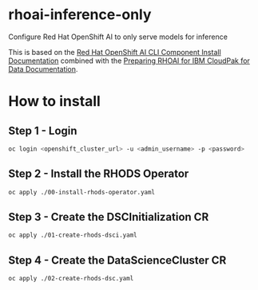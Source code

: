 # rhoai-inference-only

Configure Red Hat OpenShift AI to only serve models for inference

This is based on the [Red Hat OpenShift AI CLI Component Install Documentation](https://docs.redhat.com/en/documentation/red_hat_openshift_ai_self-managed/2.15/html/installing_and_uninstalling_openshift_ai_self-managed/installing-and-deploying-openshift-ai_install#installing-and-managing-openshift-ai-components_component-install) combined with the [Preparing RHOAI for IBM CloudPak for Data Documentation](https://docs.redhat.com/en/documentation/red_hat_openshift_ai_self-managed/2.13/html/installing_and_uninstalling_openshift_ai_self-managed/preparing-openshift-ai-for-ibm-cpd_prepare-openshift-ai-ibm-cpd).

# How to install

## Step 1 - Login

```sh
oc login <openshift_cluster_url> -u <admin_username> -p <password>
```


## Step 2 - Install the RHODS Operator

```sh
oc apply ./00-install-rhods-operator.yaml
```

## Step 3 - Create the DSCInitialization CR

```sh
oc apply ./01-create-rhods-dsci.yaml
```

## Step 4 - Create the DataScienceCluster CR

```sh
oc apply ./02-create-rhods-dsc.yaml
```
